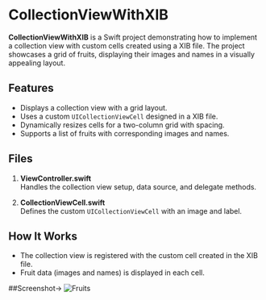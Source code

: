 # CollectionViewWithXIB

**CollectionViewWithXIB** is a Swift project demonstrating how to implement a collection view with custom cells created using a XIB file. The project showcases a grid of fruits, displaying their images and names in a visually appealing layout.

## Features
- Displays a collection view with a grid layout.
- Uses a custom `UICollectionViewCell` designed in a XIB file.
- Dynamically resizes cells for a two-column grid with spacing.
- Supports a list of fruits with corresponding images and names.

## Files
1. **ViewController.swift**  
   Handles the collection view setup, data source, and delegate methods.
   
2. **CollectionViewCell.swift**  
   Defines the custom `UICollectionViewCell` with an image and label.

## How It Works
- The collection view is registered with the custom cell created in the XIB file.
- Fruit data (images and names) is displayed in each cell.

##Screenshot->
![Fruits](https://github.com/user-attachments/assets/f9f945d6-8d3f-4c70-8f1a-ef68a47a740f)
